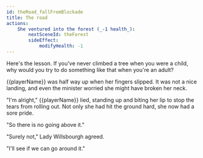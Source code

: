 ```yaml
---
id: theRoad_fallFromBlockade
title: The road
actions:
    She ventured into the forest (_-1 health_):
        nextSceneId: theForest
        sideEffect:
            modifyHealth: -1
---
```


Here's the lesson. If you've never climbed a tree when you were a child, why would you try to do something like that when you're an adult?

{{playerName}} was half way up when her fingers slipped. It was not a nice landing, and even the minister worried she might have broken her neck.

"I'm alright," {{playerName}} lied, standing up and biting her lip to stop the tears from rolling out. Not only she had hit the ground hard, she now had a sore pride.

"So there is no going above it."

"Surely not," Lady Willsbourgh agreed.

"I'll see if we can go around it."
